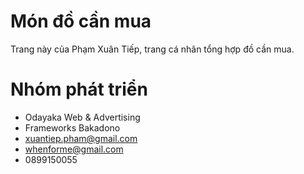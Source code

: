 # Món đồ cần mua

Trang này của Phạm Xuân Tiếp, trang cá nhân tổng hợp đồ cần mua.

# Nhóm phát triển

- Odayaka Web & Advertising
- Frameworks Bakadono
- xuantiep.pham@gmail.com
- whenforme@gmail.com
- 0899150055
